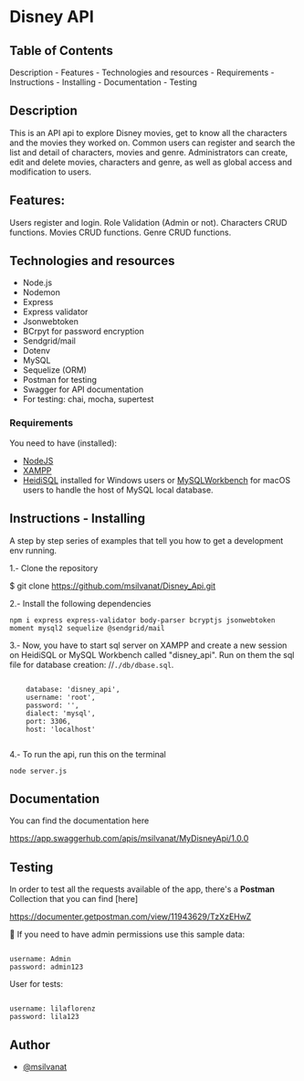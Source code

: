 # Disney API

## Table of Contents
Description -
Features -
Technologies and resources -
Requirements -
Instructions - Installing -
Documentation -
Testing


## Description

 This is an API api to explore Disney movies, get to know all the characters and the movies they worked on. 
 Common users can register and search the list and detail of characters, movies and genre. 
 Administrators can create, edit and delete movies, characters and genre, as well as global access and modification to users.

## Features:

Users register and login.
Role Validation (Admin or not).
Characters CRUD functions.
Movies CRUD functions.
Genre CRUD functions.

##  Technologies and resources

- Node.js
- Nodemon
- Express
- Express validator
- Jsonwebtoken
- BCrpyt for password encryption
- Sendgrid/mail
- Dotenv
- MySQL
- Sequelize (ORM)
- Postman for testing 
- Swagger for API documentation
- For testing: chai, mocha, supertest


### Requirements

You need to have (installed):
- [NodeJS](https://nodejs.org/)
- [XAMPP](https://www.apachefriends.org/es/index.html)
- [HeidiSQL](https://www.heidisql.com/download.php) installed for Windows users or [MySQLWorkbench](https://dev.mysql.com/downloads/workbench/) for macOS users to handle the host of MySQL local database.

## Instructions - Installing

A step by step series of examples that tell you how to get a development env running.

1.- Clone the repository


$ git clone https://github.com/msilvanat/Disney_Api.git




2.- Install the following dependencies

```
npm i express express-validator body-parser bcryptjs jsonwebtoken moment mysql2 sequelize @sendgrid/mail

```

3.- Now, you have to start sql server on XAMPP and create a new session on HeidiSQL or MySQL Workbench called "disney_api". Run on them the sql file for database creation: //`./db/dbase.sql`.

```

    database: 'disney_api', 
    username: 'root',
    password: '',
    dialect: 'mysql',
    port: 3306,
    host: 'localhost'
    
```

4.- To run the api, run this on the terminal
```
node server.js 
```

## Documentation 

You can find the documentation here

https://app.swaggerhub.com/apis/msilvanat/MyDisneyApi/1.0.0


##  Testing 

In order to test all the requests available of the app, there's a **Postman** Collection that you can find [here]

https://documenter.getpostman.com/view/11943629/TzXzEHwZ


🔐 If you need to have admin permissions use this sample data:
```

username: Admin
password: admin123
```
User for tests:
```

username: lilaflorenz
password: lila123
```


##  Author 
- [@msilvanat](https://github.com/msilvanat)

